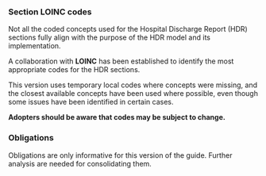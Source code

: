 ### Section LOINC codes

Not all the coded concepts used for the Hospital Discharge Report (HDR) sections fully align with the purpose of the HDR model and its implementation.  

A collaboration with **LOINC** has been established to identify the most appropriate codes for the HDR sections.  

This version uses temporary local codes where concepts were missing, and the closest available concepts have been used where possible, even though some issues have been identified in certain cases.  

**Adopters should be aware that codes may be subject to change.**


### Obligations

Obligations are only informative for this version of the guide. Further analysis are needed for consolidating them.